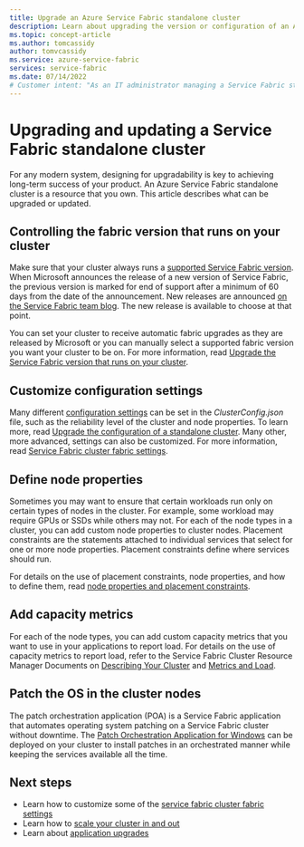 ```yaml
---
title: Upgrade an Azure Service Fabric standalone cluster 
description: Learn about upgrading the version or configuration of an Azure Service Fabric standalone cluster.  T
ms.topic: concept-article
ms.author: tomcassidy
author: tomvcassidy
ms.service: azure-service-fabric
services: service-fabric
ms.date: 07/14/2022
# Customer intent: "As an IT administrator managing a Service Fabric standalone cluster, I want to upgrade the fabric version and customize configuration settings, so that I can ensure optimal performance and maintain up-to-date support for my deployment."
---
```


# Upgrading and updating a Service Fabric standalone cluster

For any modern system, designing for upgradability is key to achieving long-term success of your product. An Azure Service Fabric standalone cluster is a resource that you own. This article describes what can be upgraded or updated.

## Controlling the fabric version that runs on your cluster
Make sure that your cluster always runs a [supported Service Fabric version](service-fabric-versions.md). When Microsoft announces the release of a new version of Service Fabric, the previous version is marked for end of support after a minimum of 60 days from the date of the announcement. New releases are announced [on the Service Fabric team blog](https://techcommunity.microsoft.com/t5/azure-service-fabric/bg-p/Service-Fabric). The new release is available to choose at that point.

You can set your cluster to receive automatic fabric upgrades as they are released by Microsoft or you can manually select a supported fabric version you want your cluster to be on. For more information, read [Upgrade the Service Fabric version that runs on your cluster](service-fabric-cluster-upgrade-windows-server.md).

## Customize configuration settings

Many different [configuration settings](service-fabric-cluster-manifest.md) can be set in the *ClusterConfig.json* file, such as the reliability level of the cluster and node properties.  To learn more, read [Upgrade the configuration of a standalone cluster](service-fabric-cluster-config-upgrade-windows-server.md).  Many other, more advanced, settings can also be customized.  For more information, read [Service Fabric cluster fabric settings](service-fabric-cluster-fabric-settings.md).

## Define node properties
Sometimes you may want to ensure that certain workloads run only on certain types of nodes in the cluster. For example, some workload may require GPUs or SSDs while others may not. For each of the node types in a cluster, you can add custom node properties to cluster nodes. Placement constraints are the statements attached to individual services that select for one or more node properties. Placement constraints define where services should run.

For details on the use of placement constraints, node properties, and how to define them, read [node properties and placement constraints](service-fabric-cluster-resource-manager-cluster-description.md#node-properties-and-placement-constraints).
 

## Add capacity metrics
For each of the node types, you can add custom capacity metrics that you want to use in your applications to report load. For details on the use of capacity metrics to report load, refer to the Service Fabric Cluster Resource Manager Documents on [Describing Your Cluster](service-fabric-cluster-resource-manager-cluster-description.md) and [Metrics and Load](service-fabric-cluster-resource-manager-metrics.md).

## Patch the OS in the cluster nodes
The patch orchestration application (POA) is a Service Fabric application that automates operating system patching on a Service Fabric cluster without downtime. The [Patch Orchestration Application for Windows](service-fabric-patch-orchestration-application.md) can be deployed on your cluster to install patches in an orchestrated manner while keeping the services available all the time. 


## Next steps
* Learn how to customize some of the [service fabric cluster fabric settings](service-fabric-cluster-fabric-settings.md)
* Learn how to [scale your cluster in and out](service-fabric-cluster-scale-in-out.md)
* Learn about [application upgrades](service-fabric-application-upgrade.md)

<!--Image references-->
[CertificateUpgrade]: ./media/service-fabric-cluster-upgrade/CertificateUpgrade2.png
[AddingProbes]: ./media/service-fabric-cluster-upgrade/addingProbes2.PNG
[AddingLBRules]: ./media/service-fabric-cluster-upgrade/addingLBRules.png
[HealthPolices]: ./media/service-fabric-cluster-upgrade/Manage_AutomodeWadvSettings.PNG
[ARMUpgradeMode]: ./media/service-fabric-cluster-upgrade/ARMUpgradeMode.PNG
[Create_Manualmode]: ./media/service-fabric-cluster-upgrade/Create_Manualmode.PNG
[Manage_Automaticmode]: ./media/service-fabric-cluster-upgrade/Manage_Automaticmode.PNG
